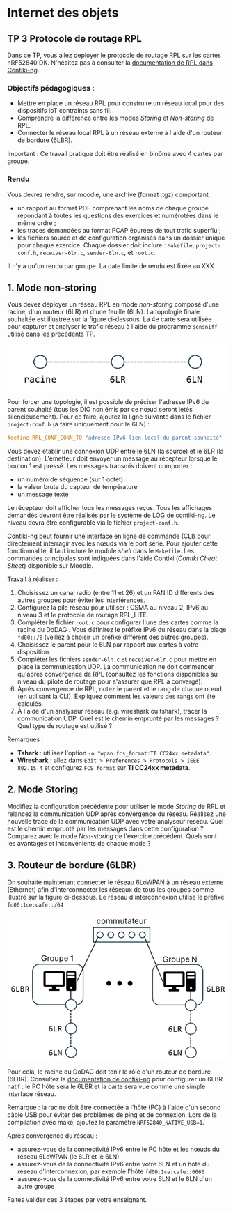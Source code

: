 # Internet des objets

## TP 3 Protocole de routage RPL

Dans ce TP, vous allez deployer le protocole de routage RPL sur les cartes nRF52840 DK.
N'hésitez pas à consulter la [documentation de RPL dans Contiki-ng](https://docs.contiki-ng.org/en/develop/doc/programming/RPL.html).

### Objectifs pédagogiques :
- Mettre en place un réseau RPL pour construire un réseau local pour des dispositifs IoT contraints sans fil.
- Comprendre la différence entre les modes _Storing_ et _Non-storing_ de RPL.
- Connecter le réseau local RPL à un réseau externe à l'aide d'un routeur de bordure (6LBR).

Important : Ce travail pratique doit être réalisé en binôme avec 4 cartes par groupe.

### Rendu

Vous devrez rendre, sur moodle, une archive (format .tgz) comportant :
- un rapport au format PDF comprenant les noms de chaque groupe répondant à toutes les questions des exercices et numérotées dans le même ordre ;
- les traces demandées au format PCAP épurées de tout trafic superflu ;
- les fichiers source et de configuration organisés dans un dossier unique pour chaque exercice. Chaque dossier doit inclure : `Makefile`, `project-conf.h`, `receiver-6lr.c`, `sender-6ln.c`, et `root.c`.

Il n'y a qu'un rendu par groupe.
La date limite de rendu est fixée au XXX

## 1. Mode non-storing

Vous devez déployer un réseau RPL en mode _non-storing_ composé d'une racine, d'un routeur (6LR) et d'une feuille (6LN).
La topologie finale souhaitée est illustrée sur la figure ci-dessous.
La 4e carte sera utilisée pour capturer et analyser le trafic réseau à l'aide du programme `sensniff` utilisé dans les précédents TP.

![Topologie du réseau](topo.png)

Pour forcer une topologie, il est possible de préciser l'adresse IPv6 du parent souhaité (tous les DIO non émis par ce nœud seront jetés silencieusement).
Pour ce faire, ajoutez la ligne suivante dans le fichier `project-conf.h` (à faire uniquement pour le 6LN) :

```c
#define RPL_CONF_CONN_TO "adresse IPv6 lien-local du parent souhaité"
```

Vous devez établir une connexion UDP entre le 6LN (la source) et le 6LR (la destination).
L'émetteur doit envoyer un message au récepteur lorsque le bouton 1 est pressé.
Les messages transmis doivent comporter :
- un numéro de séquence (sur 1 octet)
- la valeur brute du capteur de température
- un message texte

Le récepteur doit afficher tous les messages reçus.
Tous les affichages demandés devront être réalisés par le système de LOG de contiki-ng.
Le niveau devra être configurable via le fichier `project-conf.h`.

Contiki-ng peut fournir une interface en ligne de commande (CLI) pour directement interragir avec les nœuds via le port série.
Pour ajouter cette fonctionnalité, il faut inclure le module *shell* dans le `Makefile`.
Les commandes principales sont indiquées dans l'aide Contiki (_Contiki Cheat Sheet_) disponible sur Moodle.

Travail à réaliser :
1. Choisissez un canal radio (entre 11 et 26) et un PAN ID différents des autres groupes pour éviter les interférences.
2. Configurez la pile réseau pour utiliser : CSMA au niveau 2, IPv6 au niveau 3 et le protocole de routage RPL_LITE.
3. Compléter le fichier `root.c` pour configurer l'une des cartes comme la racine du DoDAG . Vous définirez le préfixe IPv6 du réseau dans la plage `fd00::/8` (veillez à choisir un préfixe différent des autres groupes). 
4. Choisissez le parent pour le 6LN par rapport aux cartes à votre disposition.
5. Compléter les fichiers `sender-6ln.c` et `receiver-6lr.c` pour mettre en place la communication UDP. La communication ne doit commencer qu'après convergence de RPL (consultez les fonctions disponibles au niveau du pilote de routage pour s'assurer que RPL a convergé).
6. Après convergence de RPL, notez le parent et le rang de chaque nœud (en utilisant la CLI). Expliquez comment les valeurs des rangs ont été calculés.
7. À l'aide d'un analyseur réseau (e.g. wireshark ou tshark), tracer la communication UDP. Quel est le chemin emprunté par les messages ? Quel type de routage est utilisé ?

Remarques :
- **Tshark** : utilisez l'option `-o "wpan.fcs_format:TI CC24xx metadata"`.  
- **Wireshark** : allez dans `Edit > Preferences > Protocols > IEEE 802.15.4` et configurez `FCS format` sur **TI CC24xx metadata**.

## 2. Mode Storing

Modifiez la configuration précédente pour utiliser le mode _Storing_ de RPL et relancez la communication UDP après convergence du réseau.
Réalisez une nouvelle trace de la communication UDP avec votre analyseur réseau.
Quel est le chemin emprunté par les messages dans cette configuration ? Comparez avec le mode _Non-storing_ de l'exercice précédent.
Quels sont les avantages et inconvénients de chaque mode ?

## 3. Routeur de bordure (6LBR)

On souhaite maintenant connecter le réseau 6LoWPAN à un réseau externe (Ethernet) afin d'interconnecter les réseaux de tous les groupes comme illustré sur la figure ci-dessous.
Le réseau d'interconnexion utilise le préfixe `fd00:1ce:cafe::/64`

![Interconnexion des réseaux](topo-finale.png)

Pour cela, le racine du DoDAG doit tenir le rôle d'un routeur de bordure (6LBR).
Consultez la [documentation de contiki-ng](https://docs.contiki-ng.org/en/develop/doc/tutorials/RPL-border-router.html) pour configurer un 6LBR natif : le PC hôte sera le 6LBR et la carte sera vue comme une simple interface réseau.

Remarque : la racine doit être connectée à l'hôte (PC) à l'aide d'un second câble USB pour éviter des problèmes de ping et de connexion. Lors de la compilation avec make, ajoutez le paramètre `NRF52840_NATIVE_USB=1`.

Après convergence du réseau :
- assurez-vous de la connectivité IPv6 entre le PC hôte et les nœuds du réseau 6LoWPAN (le 6LR et le 6LN)
- assurez-vous de la connectivité IPv6 entre votre 6LN et un hôte du réseau d'interconnexion, par exemple l'hôte `fd00:1ce:cafe::6666`
- assurez-vous de la connectivité IPv6 entre votre 6LN et le 6LN d'un autre groupe

Faites valider ces 3 étapes par votre enseignant.